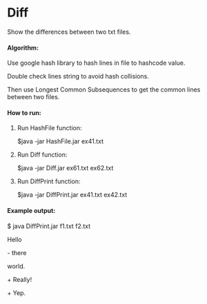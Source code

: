 # Diff

Show the differences between two txt files.

#### Algorithm: 
Use google hash library to hash lines in file to hashcode value.

Double check lines string to avoid hash collisions.

Then use Longest Common Subsequences to get the common lines between two files.

#### How to run:
1. Run HashFile function:

   $java -jar HashFile.jar ex41.txt

2. Run Diff function:

   $java -jar Diff.jar ex61.txt ex62.txt

3. Run DiffPrint function:

   $java -jar DiffPrint.jar ex41.txt ex42.txt

#### Example output:
$ java DiffPrint.jar f1.txt f2.txt 

   Hello

\- there 

   world.

\+ Really! 

\+ Yep.
